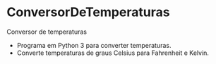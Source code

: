 # ConversorDeTemperaturas
Conversor de temperaturas

- Programa em Python 3 para converter temperaturas.
- Converte temperaturas de graus Celsius para Fahrenheit e Kelvin.
